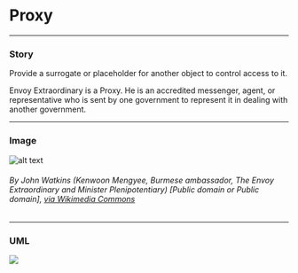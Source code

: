 # Proxy

---

### Story 


Provide a surrogate or placeholder for another object to control access to it.

Envoy Extraordinary is a Proxy. 
He is an accredited messenger, agent, or representative who is sent by one government to represent it in dealing with another government.


---

### Image 


![alt text](http://www.design-patterns-stories.com/assets/img/image/proxy.jpg "The Envoy Extraordinary")  
###### By John Watkins (Kenwoon Mengyee, Burmese ambassador, The Envoy Extraordinary and Minister Plenipotentiary) [Public domain or Public domain], <a href="https://commons.wikimedia.org/wiki/File%3AKinwun_Mingyi.jpg">via Wikimedia Commons</a>


---

### UML 
[![](http://www.design-patterns-stories.com/assets/img/uml/proxy.png)](http://www.design-patterns-stories.com/assets/img/uml/proxy.png)

